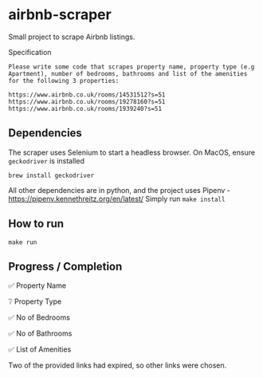 # airbnb-scraper

Small project to scrape Airbnb listings.

Specification

```
Please write some code that scrapes property name, property type (e.g Apartment), number of bedrooms, bathrooms and list of the amenities for the following 3 properties:

https://www.airbnb.co.uk/rooms/14531512?s=51
https://www.airbnb.co.uk/rooms/19278160?s=51
https://www.airbnb.co.uk/rooms/1939240?s=51
```

## Dependencies

The scraper uses Selenium to start a headless browser. On MacOS, ensure `geckodriver` is installed
```
brew install geckodriver
```

All other dependencies are in python, and the project uses Pipenv - https://pipenv.kennethreitz.org/en/latest/
Simply run `make install`


## How to run

`make run`


## Progress / Completion

:white_check_mark: Property Name

:grey_question: Property Type

:white_check_mark: No of Bedrooms

:white_check_mark: No of Bathrooms

:white_check_mark: List of Amenities



Two of the provided links had expired, so other links were chosen.
